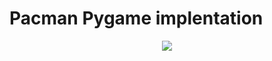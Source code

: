 # Pacman Pygame implentation

<p align="center">
  <img src="https://user-images.githubusercontent.com/26787794/204347112-21e23aa4-70cc-44f0-9024-1ccd36df199b.png">
</p>


